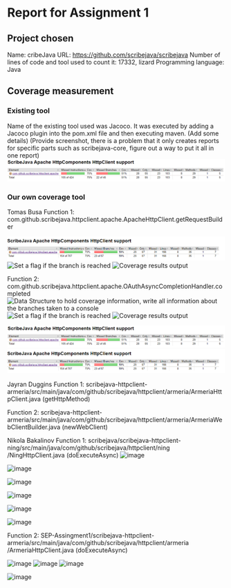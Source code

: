 # Report for Assignment 1

## Project chosen
Name: cribeJava
URL: https://github.com/scribejava/scribejava
Number of lines of code and tool used to count it: 17332, lizard
Programming language: Java

## Coverage measurement
### Existing tool
Name of the existing tool used was Jacoco. It was executed by adding a Jacoco plugin into the pom.xml file and then executing maven. (Add some details)
(Provide screenshot, there is a problem that it only creates reports for specific parts such as scribejava-core, figure out a way to put it all in one report)
![ScreenShot of coverage results](image.png)

### Our own coverage tool
Tomas Busa
Function 1: com.github.scribejava.httpclient.apache.ApacheHttpClient.getRequestBuilder

![Data Structure to hold coverage information, write all information about the branches taken to a console](image-1.png)
![Set a flag if the branch is reached](image-2.png)
![Coverage results output](image-3.png)

Function 2: com.github.scribejava.httpclient.apache.OAuthAsyncCompletionHandler.completed
![Data Structure to hold coverage information, write all information about the branches taken to a console](image-4.png)
![Set a flag if the branch is reached](image-5.png)
![Coverage results output](image-6.png)

![Before adding coverage](image.png)
![After adding coverage](image-1.png)

Jayran Duggins
Function 1: scribejava-httpclient-armeria/src/main/java/com/github/scribejava/httpclient/armeria/ArmeriaHttpClient.java (getHttpMethod)

Function 2: scribejava-httpclient-armeria/src/main/java/com/github/scribejava/httpclient/armeria/ArmeriaWebClientBuilder.java (newWebClient)



Nikola Bakalinov
Function 1: scribejava/scribejava-httpclient-ning/src/main/java/com/github/scribejava/httpclient/ning
/NingHttpClient.java  (doExecuteAsync)
![image](https://github.com/YBushi/SEP-Assingment1/assets/113595455/af7aefc7-8db2-422b-8420-7760e43b8191)

![image](https://github.com/YBushi/SEP-Assingment1/assets/113595455/f45a7c09-47b2-4142-9d92-223d0b758001)

![image](https://github.com/YBushi/SEP-Assingment1/assets/113595455/cda0b2e0-cef0-499d-a484-cdcdab1d1985)


![image](https://github.com/YBushi/SEP-Assingment1/assets/113595455/38aada3b-daf4-4391-b616-281aa152fefa)

![image](https://github.com/YBushi/SEP-Assingment1/assets/113595455/90e3d968-0e97-4785-b3fa-c4aa001ff250)

![image](https://github.com/YBushi/SEP-Assingment1/assets/113595455/4a1a351c-74b5-4c46-b95c-2eb499a9e776)

Function 2: SEP-Assingment1/scribejava-httpclient-armeria/src/main/java/com/github/scribejava/httpclient/armeria
/ArmeriaHttpClient.java  (doExecuteAsync)

![image](https://github.com/YBushi/SEP-Assingment1/assets/113595455/bae2c17f-828d-434f-8796-7e5f7ce05b5d)
![image](https://github.com/YBushi/SEP-Assingment1/assets/113595455/e469bb70-d3d3-4f0d-963f-b0e480117631)
![image](https://github.com/YBushi/SEP-Assingment1/assets/113595455/28f7488b-f7ec-4a88-a94c-4f0d5708106c)




![image](https://github.com/YBushi/SEP-Assingment1/assets/113595455/9f7c108a-fc45-4466-bbae-f72f10861526)













